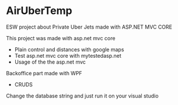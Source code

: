 # AirUberTemp
ESW project about Private Uber Jets made with ASP.NET MVC CORE



This project was made with asp.net mvc core


- Plain control and distances with google maps
- Test asp.net mvc core with mytestedasp.net
- Usage of the the asp.net mvc


Backoffice part made with WPF

- CRUDS


Change the database string and just run it on your visual studio
